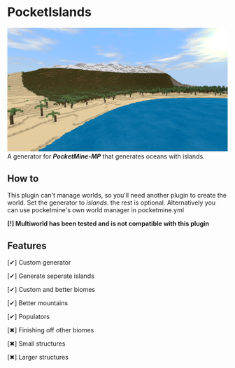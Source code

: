 # PocketIslands
![alt text](media/picture.png)
A generator for ***PocketMine-MP*** that generates oceans with islands.
## How to
This plugin can't manage worlds, so you'll need another plugin to create the world.
Set the generator to *islands*. the rest is optional. Alternatively you can use pocketmine's own world manager in pocketmine.yml

**[!] Multiworld has been tested and is not compatible with this plugin**

## Features
 
 [✔] Custom generator
 
 [✔] Generate seperate islands
 
 [✔] Custom and better biomes
 
 [✔] Better mountains
 
 [✔] Populators
 
 [✖] Finishing off other biomes
 
 [✖] Small structures
 
 [✖] Larger structures
